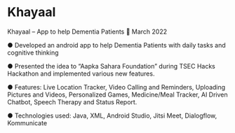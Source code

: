 # Khayaal
Khayaal – App to help Dementia Patients 🔗 March 2022  

● Developed an android app to help Dementia Patients with daily tasks and cognitive thinking  

● Presented the idea to “Aapka Sahara Foundation” during TSEC Hacks Hackathon and implemented
various new features.  

● Features: Live Location Tracker, Video Calling and Reminders, Uploading Pictures and Videos,
Personalized Games, Medicine/Meal Tracker, AI Driven Chatbot, Speech Therapy and Status Report.  

● Technologies used: Java, XML, Android Studio, Jitsi Meet, Dialogflow, Kommunicate
